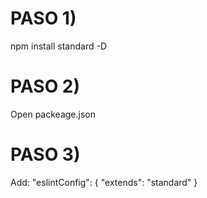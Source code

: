 # PASO 1)

npm install standard -D

# PASO 2)

Open packeage.json

# PASO 3)

Add: "eslintConfig": {
    "extends": "standard"
}